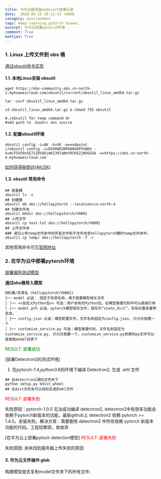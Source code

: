 ```yaml
---
title: 华为云服务器modelart部署记录
date:  2020-05-15 10:12:13 +0800
category: environment
tags: deep-learning pytorch huawei
excerpt: 华为云部署pytorch环境
comment: True
mathjax: True
---
```



### 1. Linux 上传文件到 obs 桶 

[通过obsutil命令实现](https://blog.csdn.net/txpp520/article/details/104669215/)

#### 1.1. 本地Linux安装 obsutil

```
wget https://obs-community.obs.cn-north-1.myhuaweicloud.com/obsutil/current/obsutil_linux_amd64.tar.gz

tar -zxvf obsutil_linux_amd64.tar.gz

cd obsutil_linux_amd64.tar.gz & chmod 755 obsutil

#./obsutil for temp command Or 
#add path to .bashrc ans source
```

#### 1.2. 配置obsutil环境

```
obsutil config -i=AK -k=SK -e=endpoint
//obsutil config -i=EU5R8R2HPUANVAPVVQKU -k=mCF5k59o5E71ZDVQUjmKI39TaNntRCKkZjWVGGSA -e=https://obs.cn-north-4.myhuaweicloud.com
```

[如何获得秘钥对(AK/SK)](https://support.huaweicloud.com/modelarts_faq/modelarts_05_0004.html)

#### 1.3. obsutil 常用命令

```
## 查看桶
obsutil ls -s
## 创建桶
obsutil mb obs://hellopytorch --location=cn-north-4
## 创建文件夹
obsutil mkdir obs://hellopytorch/V0001
## 上传文件
obsutil cp test.txt obs://hellopytorch/V0001
## 上传文件夹
### 递归上传temp文件夹中的所有文件和子文件夹至hellopytorch桶的temp文件夹中。
obsutil cp temp/ obs://hellopytorch -f -r
```

其他常用命令可见[官网地址](https://support.huaweicloud.com/utiltg-obs/obs_11_0001.html)

### 2. 在华为云中部署pytorch环境



[部署猫狗测试模型](https://blog.csdn.net/qq_35494379/article/details/106103691)

**通过obs桶导入模型**

```
OBS桶/目录名 (hellopytorch/V0001)
├── model 必选： 固定子目录名称，用于放置模型相关文件
│ |── <<自定义Python包>> 可选：用户自有的Python包，在模型推理代码中可以直接引用
│ ├── model.pth 必选，pytorch模型保存文件，保存为“state_dict”，存有权重变量等信息。
│ ├── config.json 必选：模型配置文件，文件名称固定为config.json, 只允许放置一个
│ ├── customize_service.py 可选：模型推理代码，文件名称固定为customize_service.py, 只允许放置一个，customize_service.py依赖的py文件可以直接放model目录下
```

<font color='green'>RESULT: 部署成功</font>

[部署Detectron2的测试环境]



1. 在pytorch-1.4,python3.6的环境下编译 Detectron2, 生成 .whl 文件

```
## 在detectron2源码文件夹下
python setup.py bdist_wheel
## 在dist文件夹可以找到生成的whl文件
```

<font color='red'>RESULT: 部署失败</font>

失败原因：pytorch-1.0.0 无法成功编译 detectron2, detectron2中有很多功能会依赖于pytorch新版本的功能，最新github上 detectron2 依赖 pytorch >= 1.4.0。安装失败。解决方案：需要删除 detectron2 中所有依赖 pytorch 新版本功能的代码。工程较繁琐，故放弃


[在华为云上部署pytoch detection模型]
<font color='red'>RESULT: 部署失败</font>

失败原因: 尚未找到服务器上传失败的原因


#### 3. 华为云文件操作 glob

构建模型是否复制model文件夹下的所有文件: 